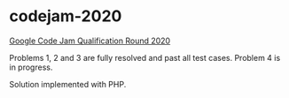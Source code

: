 # codejam-2020

[Google Code Jam Qualification Round 2020](https://codingcompetitions.withgoogle.com/codejam/round/000000000019fd27)

Problems 1, 2 and 3 are fully resolved and past all test cases.
Problem 4 is in progress.

Solution implemented with PHP.
